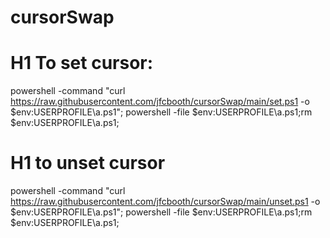 # cursorSwap
# H1 To set cursor:
powershell -command "curl https://raw.githubusercontent.com/jfcbooth/cursorSwap/main/set.ps1 -o $env:USERPROFILE\a.ps1"; powershell -file $env:USERPROFILE\a.ps1;rm $env:USERPROFILE\a.ps1;

# H1 to unset cursor
powershell -command "curl https://raw.githubusercontent.com/jfcbooth/cursorSwap/main/unset.ps1 -o $env:USERPROFILE\a.ps1"; powershell -file $env:USERPROFILE\a.ps1;rm $env:USERPROFILE\a.ps1;